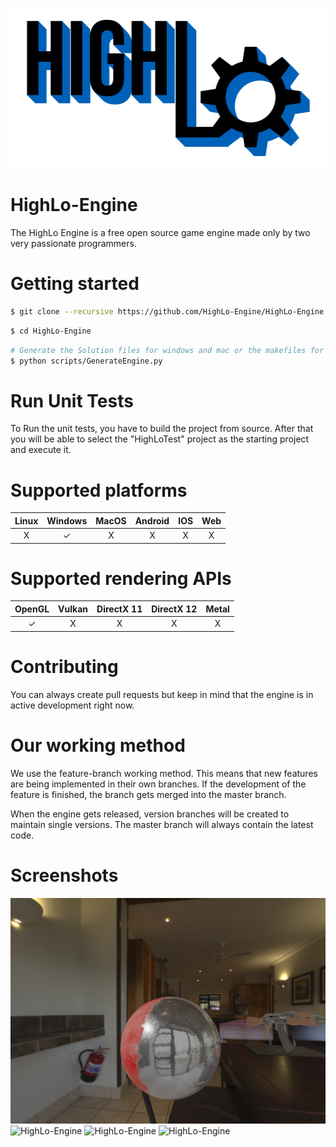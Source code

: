 <p align="center">
  <img src="/HighLo.png" alt="HighLo-Logo" width="1024" height="256">
</p>

# HighLo-Engine

The HighLo Engine is a free open source game engine made only by two very passionate programmers.

# Getting started

```sh
$ git clone --recursive https://github.com/HighLo-Engine/HighLo-Engine.git/
```

```sh
$ cd HighLo-Engine
```

```sh
# Generate the Solution files for windows and mac or the makefiles for linux
$ python scripts/GenerateEngine.py
```

# Run Unit Tests

To Run the unit tests, you have to build the project from source.
After that you will be able to select the "HighLoTest" project as the starting project and execute it.

# Supported platforms

| Linux | Windows | MacOS | Android | IOS | Web |
|:--------:| :-: | :-: | :-: | :-: | :-: |
| X    | ✓ | X | X | X | X |

# Supported rendering APIs

| OpenGL | Vulkan | DirectX 11 | DirectX 12 | Metal |
|:--------:| :-: | :-: | :-: | :-: |
| ✓    | X | X | X | X |

# Contributing

You can always create pull requests but keep in mind that the engine is in active development right now.

# Our working method

We use the feature-branch working method. This means that new features are being implemented in their own branches. If the development of the feature is finished, the branch gets merged into the master branch.

When the engine gets released, version branches will be created to maintain single versions. The master branch will always contain the latest code.

# Screenshots

![HighLo-Engine](/Screenshots/HighLo-Screenshot-1.png?raw=true "HighLo-Engine-1")
![HighLo-Engine](/Screenshots/HighLo-Screenshot-2.png?raw=true "HighLo-Engine-2")
![HighLo-Engine](/Screenshots/HighLo-Screenshot-3.png?raw=true "HighLo-Engine-3")
![HighLo-Engine](/Screenshots/HighLo-Screenshot-4.png?raw=true "HighLo-Engine-4")

